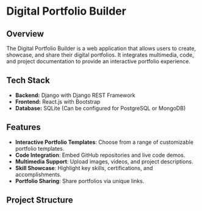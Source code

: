 # Digital Portfolio Builder

## Overview
The Digital Portfolio Builder is a web application that allows users to create, showcase, and share their digital portfolios. It integrates multimedia, code, and project documentation to provide an interactive portfolio experience.

## Tech Stack
- **Backend:** Django with Django REST Framework
- **Frontend:** React.js with Bootstrap
- **Database:** SQLite (Can be configured for PostgreSQL or MongoDB)

## Features
- **Interactive Portfolio Templates**: Choose from a range of customizable portfolio templates.
- **Code Integration**: Embed GitHub repositories and live code demos.
- **Multimedia Support**: Upload images, videos, and project descriptions.
- **Skill Showcase**: Highlight key skills, certifications, and accomplishments.
- **Portfolio Sharing**: Share portfolios via unique links.

## Project Structure
